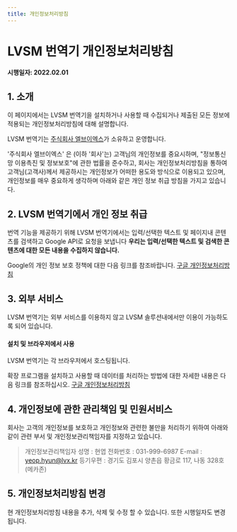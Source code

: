 ```yaml
---
title: 개인정보처리방침
---
```


# LVSM 번역기 개인정보처리방침

**시행일자: 2022.02.01**

## 1. 소개

이 페이지에서는 LVSM 번역기을 설치하거나 사용할 때 수집되거나 제출된 모든 정보에 적용되는 개인정보처리방침에 대해 설명합니다.

LVSM 번역기는 [주식회사 엘브이엑스](https://lvsm.kr)가 소유하고 운영합니다.

'주식회사 엘브이엑스' 은 (이하 '회사'는) 고객님의 개인정보를 중요시하며, "정보통신망 이용촉진 및 정보보호"에 관한 법률을 준수하고,
회사는 개인정보처리방침을 통하여 고객님(고객사)께서 제공하시는 개인정보가 어떠한 용도와 방식으로 이용되고 있으며,
개인정보를 매우 중요하게 생각하며 아래와 같은 개인 정보 취급 방침을 가지고 있습니다.

## 2. LVSM 번역기에서 개인 정보 취급

번역 기능을 제공하기 위해 LVSM 번역기에서는 입력/선택한 텍스트 및 페이지내 콘텐츠를 검색하고 Google API로 요청을 보냅니다
**우리는 입력/선택한 텍스트 및 검색한 콘텐츠에 대한 모든 내용을 수집하지 않습니다.**

Google의 개인 정보 보호 정책에 대한 다음 링크를 참조바랍니다.
[구글 개인정보처리방침](https://policies.google.com/privacy)

## 3. 외부 서비스

LVSM 번역기는 외부 서비스를 이용하지 않고 LVSM 솔루션내에서만 이용이 가능하도록 되어 있습니다.

#### 설치 및 브라우저에서 사용

LVSM 번역기는 각 브라우저에서 호스팅됩니다.

확장 프로그램을 설치하고 사용할 때 데이터를 처리하는 방법에 대한 자세한 내용은 다음 링크를 참조하십시오.
[구글 개인정보처리방침](https://policies.google.com/privacy)

## 4. 개인정보에 관한 관리책임 및 민원서비스

회사는 고객의 개인정보를 보호하고 개인정보와 관련한 불만을 처리하기 위하여 아래와 같이 관련 부서 및 개인정보관리책임자를 지정하고 있습니다.

> 개인정보관리책임자 성명 : 현엽
> 전화번호 : 031-999-6987
> E-mail : yeop.hyun@lvx.kr
> 등기우편 : 경기도 김포시 양촌읍 황금로 117, 나동 328호(메카존)

## 5. 개인정보처리방침 변경

현 개인정보처리방침 내용을 추가, 삭제 및 수정 할 수 있습니다. 또한 시행일자도 변경됩니다.
